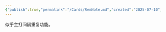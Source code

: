 ```yaml
---
{"publish":true,"permalink":"/Cards/RemNote.md","created":"2025-07-10","modified":"2025-07-10","published":"2025-07-10T17:44:29.558+08:00","cssclasses":""}
---
```



似乎主打间隔重复功能。
